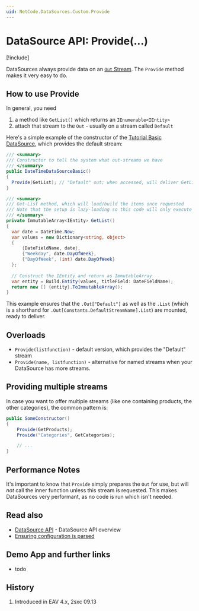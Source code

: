 ```yaml
---
uid: NetCode.DataSources.Custom.Provide
---
```


# DataSource API: Provide(...)

[!include[](~/basics/stack/_shared-float-summary.md)]
<style> .context-box-summary .datasource-custom { visibility: visible; } </style>

DataSources always provide data on an [`Out` Stream](xref:NetCode.DataSources.Custom.StreamsOut). The `Provide` method makes it very easy to do. 

## How to use Provide

In general, you need

1. a method like `GetList()` which returns an `IEnumerable<IEntity>`
1. attach that stream to the `Out` - usually on a stream called `Default`

Here's a simple example of the constructor of the [Tutorial Basic DataSource](xref:NetCode.DataSources.Custom.TutorialBasic.Basic), which provides the default stream: 

```cs
/// <summary>
/// Constructor to tell the system what out-streams we have
/// </summary>
public DateTimeDataSourceBasic()
{
  Provide(GetList); // "Default" out; when accessed, will deliver GetList
}

/// <summary>
/// Get-List method, which will load/build the items once requested 
/// Note that the setup is lazy-loading so this code will only execute when used
/// </summary>
private ImmutableArray<IEntity> GetList()
{
  var date = DateTime.Now;
  var values = new Dictionary<string, object>
  {
      {DateFieldName, date},
      {"Weekday", date.DayOfWeek},
      {"DayOfWeek", (int) date.DayOfWeek}
  };
  
  // Construct the IEntity and return as ImmutableArray
  var entity = Build.Entity(values, titleField: DateFieldName);
  return new [] {entity}.ToImmutableArray();
}

```
This example ensures that the `.Out["Default"]` as well as the `.List` (which is a shorthand for `.Out[Constants.DefaultStreamName].List`) are mounted, ready to deliver.

## Overloads

* `Provide(listfunction)` - default version, which provides the "Default" stream
* `Provide(name, listfunction)` - alternative for named streams when your DataSource has more streams. 

## Providing multiple streams
In case you want to offer multiple streams (like one containing products, the other categories), the common pattern is:

```cs
public SomeConstructor()
{
    Provide(GetProducts);
    Provide("Categories", GetCategories);

    // ...
}
```

## Performance Notes

It's important to know that `Provide` simply prepares the `Out` for use, but will _not_ call the inner function unless this stream is requested. This makes DataSources very performant, as no code is run which isn't needed.

## Read also

* [DataSource API](xref:NetCode.DataSources.Custom.Api) - DataSource API overview
* [Ensuring configuration is parsed](xref:NetCode.DataSources.Custom.ConfigurationParse)

## Demo App and further links

* todo

## History

1. Introduced in EAV 4.x, 2sxc 09.13
